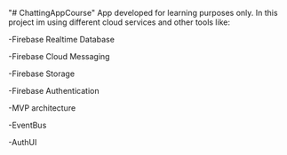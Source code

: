 "# ChattingAppCourse" 
App developed for learning purposes only.
In this project im using different cloud services and other tools like:

-Firebase Realtime Database

-Firebase Cloud Messaging

-Firebase Storage

-Firebase Authentication

-MVP architecture

-EventBus

-AuthUI
